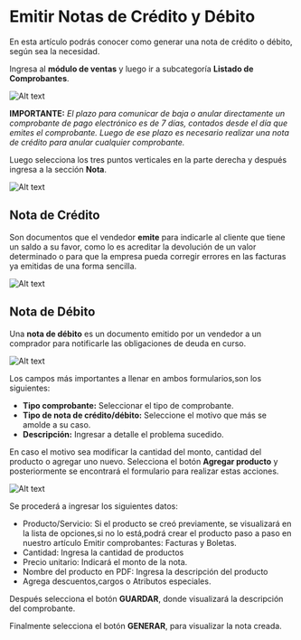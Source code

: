 # Emitir Notas de Crédito y Débito

En esta artículo podrás conocer como generar una nota de crédito o débito, según sea la necesidad.

Ingresa al **módulo de ventas** y luego ir a subcategoría **Listado de Comprobantes**.

![Alt text](img/1_notascred.jpg)

**IMPORTANTE:**
*El plazo para comunicar de baja o anular directamente un comprobante de pago electrónico es de 7 días, contados desde el día que emites el comprobante. Luego de ese plazo es necesario realizar una nota de crédito para anular cualquier comprobante.*

Luego selecciona los tres puntos verticales en la parte derecha y después ingresa a la sección **Nota**.

![Alt text](img/2_notas.jpg)

## Nota de Crédito

Son documentos que el vendedor **emite** para indicarle al cliente que tiene un saldo a su favor, como lo es acreditar la devolución de un valor determinado o para que la empresa pueda corregir errores en las facturas ya emitidas de una forma sencilla.

![Alt text](img/3_nc.jpg)

## Nota de Débito

Una **nota de débito** es un documento emitido por un vendedor a un comprador para notificarle las obligaciones de deuda en curso.

![Alt text](img/4_nd.jpg)

Los campos más importantes a llenar en ambos formularios,son los siguientes:

- **Tipo comprobante:** Seleccionar el tipo de comprobante.
- **Tipo de nota de crédito/débito:** Seleccione el motivo que más se amolde a su caso.
- **Descripción:** Ingresar a detalle el problema sucedido.

En caso el motivo sea modificar la cantidad del monto, cantidad del producto o agregar uno nuevo. Selecciona el botón **Agregar producto** y posteriormente se encontrará el formulario para realizar estas acciones.

![Alt text](img/5_notas.jpg)

Se procederá a ingresar los siguientes datos:

- Producto/Servicio: Si el producto se creó previamente, se visualizará en la lista de opciones,si no lo está,podrá crear el producto paso a paso en nuestro artículo Emitir comprobantes: Facturas y Boletas.
- Cantidad: Ingresa la cantidad de productos
- Precio unitario: Indicará el monto de la nota.
- Nombre del producto en PDF: Ingresa la descripción del producto
- Agrega descuentos,cargos o Atributos especiales.

Después selecciona el botón **GUARDAR**, donde visualizará la descripción del comprobante.

Finalmente selecciona el botón **GENERAR**, para visualizar la nota creada.
